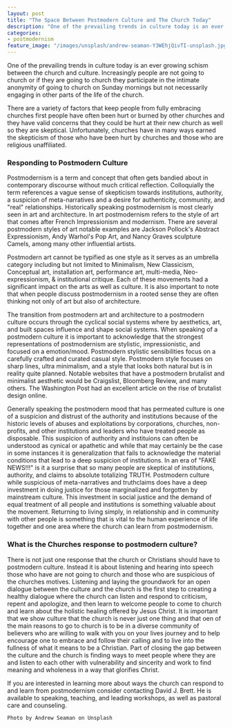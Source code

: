```yaml
---
layout: post
title: "The Space Between Postmodern Culture and The Church Today"
description: "One of the prevailing trends in culture today is an ever growing schism between the church and culture. Increasingly people are not going to church or if they are going to church they participate in the intimate anonymity of going to church on Sunday mornings but not necessarily engaging in other parts of the life of the church."
categories:
- postmodernism
feature_image: "/images/unsplash/andrew-seaman-Y3WEhjQivTI-unsplash.jpg"
---
```

One of the prevailing trends in culture today is an ever growing schism between the church and culture. Increasingly people are not going to church or if they are going to church they participate in the intimate anonymity of going to church on Sunday mornings but not necessarily engaging in other parts of the life of the church.
<!--more-->  
There are a variety of factors that keep people from fully embracing churches first people have often been hurt or burned by other churches and they have valid concerns that they could be hurt at their new church as well so they are skeptical. Unfortunately, churches have in many ways earned the skepticism of those who have been hurt by churches and those who are religious unaffiliated.

### Responding to Postmodern Culture
Postmodernism is a term and concept that often gets bandied about in contemporary discourse without much critical reflection. Colloquially the term references a vague sense of skepticism towards institutions, authority, a suspicion of meta-narratives and a desire for authenticity, community, and "real" relationships. Historically speaking postmodernism is most clearly seen in art and architecture. In art postmodernism refers to the style of art that comes after French Impressionism and modernism. There are several postmodern styles of art notable examples are Jackson Pollock's Abstract Expressionism, Andy Warhol's Pop Art, and Nancy Graves sculpture Camels, among many other influential artists.

Postmodern art cannot be typified as one style as it serves as an umbrella category including but not limited to Minimalism, New Classicism, Conceptual art, installation art, performance art, multi-media, Neo-expressionism, & institutional critique. Each of these movements had a significant impact on the arts as well as culture. It is also important to note that when people discuss postmodernism in a rooted sense they are often thinking not only of art but also of architecture.

The transition from postmodern art and architecture to a postmodern culture occurs through the cyclical social systems where by aesthetics, art, and built spaces influence and shape social systems. When speaking of a postmodern culture it is important to acknowledge that the strongest representations of postmodernism are stylistic, impressionistic, and focused on a emotion/mood. Postmodern stylistic sensibilities focus on a carefully crafted and curated casual style. Postmodern style focuses on sharp lines, ultra minimalism, and a style that looks both natural but is in reality quite planned. Notable websites that have a postmodern brutalist and minimalist aesthetic would be Craigslist, Bloomberg Review, and many others. The Washington Post had an excellent article on the rise of brutalist design online.

Generally speaking the postmodern mood that has permeated culture is one of a suspicion and distrust of the authority and institutions because of the historic levels of abuses and exploitations by corporations, churches, non-profits, and other institutions and leaders who have treated people as disposable. This suspicion of authority and instituions can often be understood as cynical or apathetic and while that may certainly be the case in some instances it is generalization that fails to acknowledge the material conditions that lead to a deep suspicion of institutions. In an era of "FAKE NEWS!!!" is it a surprise that so many people are skeptical of institutions, authority, and claims to absolute totalizing TRUTH. Postmodern culture while suspicious of meta-narratives and truthclaims does have a deep investment in doing justice for those marginalized and forgotten by mainstream culture. This investment in social justice and the demand of equal treatment of all people and institutions is something valuable about the movement. Returning to living simply, in relationship and in community with other people is something that is vital to the human experience of life together and one area where the church can learn from postmodernism.

### What is the Churches response to postmodern culture?
There is not just one response that the church or Christians should have to postmodern culture. Instead it is about listening and hearing into speech those who have are not going to church and those who are suspicious of the churches motives. Listening and laying the groundwork for an open dialogue between the culture and the church is the first step to creating a healthy dialogue where the church can listen and respond to criticism, repent and apologize, and then learn to welcome people to come to church and learn about the holistic healing offered by Jesus Christ. It is important that we show culture that the church is never just one thing and that oen of the main reasons to go to church is to be in a diverse community of believers who are willing to walk with you on your lives journey and to help encourage one to embrace and follow their calling and to live into the fullness of what it means to be a Christian. Part of closing the gap between the culture and the church is finding ways to meet people where they are and listen to each other with vulnerability and sincerity and work to find meaning and wholeness in a way that glorifies Christ.

If you are interested in learning more about ways the church can respond to and learn from postmodernism consider contacting David J. Brett. He is available to speaking, teaching, and leading workshops, as well as pastoral care and counseling.


`Photo by Andrew Seaman on Unsplash`
